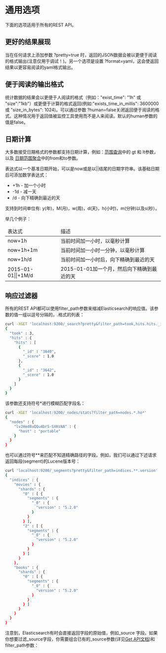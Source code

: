 # 通用选项

下面的选项适用于所有的REST API。

## 更好的结果展现

当在任何请求上添加参数 ?pretty=true 时，返回的JSON数据会被以更便于阅读的格式输出(注意仅用于调试！)。另一个选项是设置 ?format=yaml，这会使返回结果以更容易阅读的yaml格式输出。

## 便于阅读的输出格式

统计数据的结果会以更便于人阅读的格式（例如："exist_time": "1h" 或 "size":"1kb"）或更便于计算的格式返回(例如:"exists_time_in_millis": 3600000 或 "size_in_bytes": 1024)。可以通过参数 ?human=false关闭返回便于阅读的格式。这种情况用于返回值被监控工具使用而不是人来阅读。默认的human参数的值是false。

## 日期计算

大多数接受日期格式的参数都支持日期计算，例如：[范围查询](/query-dsl/term-level-query/range-query.md)中的 gt 和 lt参数，以及 [日期范围聚合](/aggregations/bucket-aggregations/date-range-aggregation.md)中的from和to参数。

表达式以一个基准日期开始，可以是now或是以||结尾的日期字符串。该基础日期后可添加数学表达式：

* +1h - 加一个小时
* -1d - 减一天
* /d - 向下精确到最近的天

支持到时间单位有: y(年)，M(月)，w(周)，d(天)，h(小时)，m(分钟)以及s(秒）。

举几个例子：

<table>
<thead>
<tr><td>表达式</td><td>描述</td></tr>
</thead>
<tr>
<td>now+1h</td><td>当前时间加一小时，以毫秒计算</td>
</tr>
<tr>
<td>now+1h+1m</td><td>当前时间加一小时一分钟，以毫秒计算</td>
</tr>
<tr>
<td>now+1h/d</td><td>当前时间加一小时后，向下精确到最近的天</td>
</tr>
<tr>
<td>2015-01-01||+1M/d</td><td>2015-01-01加一个月，然后向下精确到最近的天</td>
</tr>
</table>

## 响应过滤器

所有的REST API都可以使用filter_path参数来缩减Elasticsearch的响应值。该参数的值一组以逗号分隔的，.格式的列表：

```bash
curl -XGET 'localhost:9200/_search?pretty&filter_path=took,hits.hits._id,hits.hits._score'
{
  "took" : 3,
  "hits" : {
    "hits" : [
      {
        "_id" : "3640",
        "_score" : 1.0
      },
      {
        "_id" : "3642",
        "_score" : 1.0
      }
    ]
  }
}
```
该参数还支持符号*进行模糊匹配字段名：

```bash
curl -XGET 'localhost:9200/_nodes/stats?filter_path=nodes.*.ho*'
{
  "nodes" : {
    "lvJHed8uQQu4brS-SXKsNA" : {
      "host" : "portable"
    }
  }
}
```

也可以通过符号**来匹配不知道精确路径的字段。例如，我们可以通过下述请求返回每段(segment)的Lucene版本号：

```bash
curl 'localhost:9200/_segments?pretty&filter_path=indices.**.version'
{
  "indices" : {
    "movies" : {
      "shards" : {
        "0" : [ {
          "segments" : {
            "_0" : {
              "version" : "5.2.0"
            }
          }
        } ],
        "2" : [ {
          "segments" : {
            "_0" : {
              "version" : "5.2.0"
            }
          }
        } ]
      }
    },
    "books" : {
      "shards" : {
        "0" : [ {
          "segments" : {
            "_0" : {
              "version" : "5.2.0"
            }
          }
        } ]
      }
    }
  }
}
```
注意到，Elasticsearch有时会直接返回字段的原始值，例如_source 字段。如果你想要过滤_source字段，你需要组合已有的_source参数(详见[Get API文档](/document-apis/get-api.md))和filter_path参数：